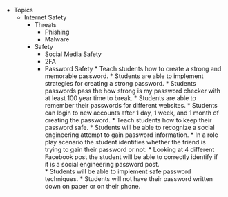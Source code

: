 * Topics
    * Internet Safety
        * Threats
            * Phishing
            * Malware
        * Safety
            * Social Media Safety
            * 2FA
            * Password Safety
                  * Teach students how to create a strong and memorable password.
                        * Students are able to implement strategies for creating a strong password.
                              * Students passwords pass the how strong is my password checker with at least 100 year time to break. 
                        * Students are able to remember their passwords for different websites.
                              * Students can login to new accounts after 1 day, 1 week, and 1 month of creating the password. 
                  * Teach students how to keep their password safe. 
                         * Students will be able to recognize a social engineering attempt to gain password information.
                              * In a role play scenario the student identifies whether the friend is trying to gain their password or not.
                              * Looking at 4 different Facebook post the student will be able to correctly identify if it is a social engineering password post.  
                         * Students will be able to implement safe password techniques.
                              * Students will not have their password written down on paper or on their phone.  
